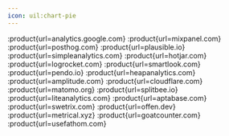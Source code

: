 ```yaml
---
icon: uil:chart-pie
---
```


:product{url=analytics.google.com}
:product{url=mixpanel.com}
:product{url=posthog.com}
:product{url=plausible.io}
:product{url=simpleanalytics.com}
:product{url=hotjar.com}
:product{url=logrocket.com}
:product{url=smartlook.com}
:product{url=pendo.io}
:product{url=heapanalytics.com}
:product{url=amplitude.com}
:product{url=cloudflare.com}
:product{url=matomo.org}
:product{url=splitbee.io}
:product{url=liteanalytics.com}
:product{url=aptabase.com}
:product{url=swetrix.com}
:product{url=offen.dev}
:product{url=metrical.xyz}
:product{url=goatcounter.com}
:product{url=usefathom.com}
